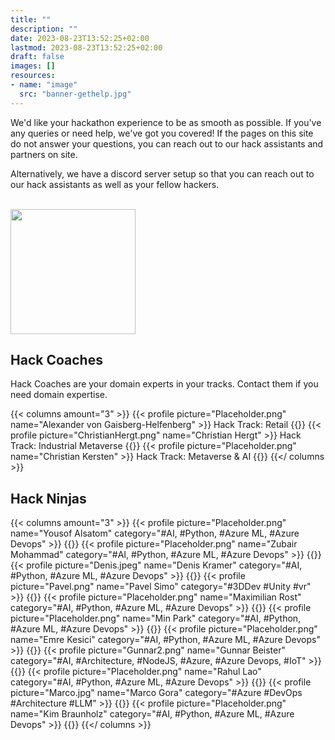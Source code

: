 ```yaml
---
title: ""
description: ""
date: 2023-08-23T13:52:25+02:00
lastmod: 2023-08-23T13:52:25+02:00
draft: false
images: []
resources:
- name: "image"
  src: "banner-gethelp.jpg"
---
```

We'd like your hackathon experience to be as smooth as possible. If you've any queries or need help, we've got you covered!
If the pages on this site do not answer your questions, you can reach out to our hack assistants and partners on site.

Alternatively, we have a discord server setup so that you can reach out to our hack assistants as well as your fellow
hackers.
      <p class="-size-m" style="margin:0">
        <br />
        <a href="https://discord.gg/cJzJJ3m6" target="_blank">
          <img src="https://assets-global.website-files.com/6257adef93867e50d84d30e2/636e0b5061df290f5892d944_full_logo_black_RGB.svg" width="200" />
        </a>
      </p>

## Hack Coaches
Hack Coaches are your domain experts in your tracks. Contact them if you need domain expertise.

{{< columns amount="3" >}}
  {{< profile picture="Placeholder.png" name="Alexander von Gaisberg-Helfenberg" >}}
    Hack Track: Retail
  {{</profile >}}
  {{< profile picture="ChristianHergt.png" name="Christian Hergt" >}}
    Hack Track: Industrial Metaverse
  {{</profile >}}
  {{< profile picture="Placeholder.png" name="Christian Kersten" >}}
    Hack Track: Metaverse & AI
  {{</profile >}}
{{</ columns >}}

## Hack Ninjas

{{< columns amount="3" >}}
  {{< profile picture="Placeholder.png" name="Yousof Alsatom" category="#AI, #Python, #Azure ML, #Azure Devops" >}}
  {{</profile >}}
  {{< profile picture="Placeholder.png" name="Zubair Mohammad" category="#AI, #Python, #Azure ML, #Azure Devops" >}}
  {{</profile >}}
  {{< profile picture="Denis.jpeg" name="Denis Kramer" category="#AI, #Python, #Azure ML, #Azure Devops" >}}
  {{</profile >}}
  {{< profile picture="Pavel.png" name="Pavel Simo" category="#3DDev #Unity #vr" >}}
  {{</profile >}}
  {{< profile picture="Placeholder.png" name="Maximilian Rost" category="#AI, #Python, #Azure ML, #Azure Devops" >}}
  {{</profile >}}
  {{< profile picture="Placeholder.png" name="Min Park" category="#AI, #Python, #Azure ML, #Azure Devops" >}}
  {{</profile >}}
  {{< profile picture="Placeholder.png" name="Emre Kesici" category="#AI, #Python, #Azure ML, #Azure Devops" >}}
  {{</profile >}}
  {{< profile picture="Gunnar2.png" name="Gunnar Beister" category="#AI, #Architecture, #NodeJS, #Azure, #Azure Devops, #IoT" >}}
  {{</profile >}}
  {{< profile picture="Placeholder.png" name="Rahul Lao" category="#AI, #Python, #Azure ML, #Azure Devops" >}}
  {{</profile >}}
  {{< profile picture="Marco.jpg" name="Marco Gora" category="#Azure #DevOps #Architecture #LLM" >}}
  {{</profile >}}
  {{< profile picture="Placeholder.png" name="Kim Braunholz" category="#AI, #Python, #Azure ML, #Azure Devops" >}}
  {{</profile >}}
{{</ columns >}}
